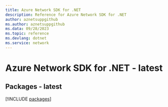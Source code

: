 ```yaml
---
title: Azure Network SDK for .NET
description: Reference for Azure Network SDK for .NET
author: aznetsuppgithub
ms.author: aznetsuppgithub
ms.data: 09/28/2023
ms.topic: reference
ms.devlang: dotnet
ms.service: network
---
```

# Azure Network SDK for .NET - latest
## Packages - latest
[!INCLUDE [packages](network-index.md)]